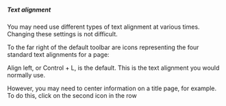 ##### Text alignment

You may need use different types of text alignment at various times. Changing these settings is not difficult.

To the far right of the default toolbar are icons representing the four standard text alignments for a page:

Align left, or Control + L, is the default. This is the text alignment you would normally use.

However, you may need to center information on a title page, for example. To do this, click on the second icon in the row 
